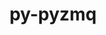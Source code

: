 ---
title: "py-pyzmq"
layout: cache
categories: [package, v0.18]
meta: {"versions": ["17.1.2", "22.3.0"], "compilers": ["gcc@=7.5.0"], "oss": ["ubuntu18.04"], "platforms": ["linux"], "targets": ["x86_64"], "stacks": ["data-vis-sdk", "e4s"], "num_specs": 8, "num_specs_by_stack": {"e4s": 6, "data-vis-sdk": 2}}
spec_details: [{"hash": "2xhqzzn2xgkj5nefw5fjrpwwygo6igme", "compiler": "gcc@=7.5.0", "versions": ["22.3.0"], "os": "ubuntu18.04", "platform": "linux", "target": "x86_64", "variants": [], "stacks": ["e4s"], "size": "-", "tarball": "https://binaries.spack.io/releases/v0.18/build_cache/linux-ubuntu18.04-x86_64/gcc-7.5.0/py-pyzmq-22.3.0/linux-ubuntu18.04-x86_64-gcc-7.5.0-py-pyzmq-22.3.0-2xhqzzn2xgkj5nefw5fjrpwwygo6igme.spack"}, {"hash": "gxskvgdc7cy5mz6zutshg4vbm63l267a", "compiler": "gcc@=7.5.0", "versions": ["22.3.0"], "os": "ubuntu18.04", "platform": "linux", "target": "x86_64", "variants": [], "stacks": ["data-vis-sdk"], "size": "-", "tarball": "https://binaries.spack.io/releases/v0.18/build_cache/linux-ubuntu18.04-x86_64/gcc-7.5.0/py-pyzmq-22.3.0/linux-ubuntu18.04-x86_64-gcc-7.5.0-py-pyzmq-22.3.0-gxskvgdc7cy5mz6zutshg4vbm63l267a.spack"}, {"hash": "74a2phpdd3322cv4e4rv7yx564bwnyq6", "compiler": "gcc@=7.5.0", "versions": ["22.3.0"], "os": "ubuntu18.04", "platform": "linux", "target": "x86_64", "variants": [], "stacks": ["data-vis-sdk"], "size": "-", "tarball": "https://binaries.spack.io/releases/v0.18/build_cache/linux-ubuntu18.04-x86_64/gcc-7.5.0/py-pyzmq-22.3.0/linux-ubuntu18.04-x86_64-gcc-7.5.0-py-pyzmq-22.3.0-74a2phpdd3322cv4e4rv7yx564bwnyq6.spack"}, {"hash": "r4gcprteras4fwtyu5hl6wqdnbwzvku7", "compiler": "gcc@=7.5.0", "versions": ["17.1.2"], "os": "ubuntu18.04", "platform": "linux", "target": "x86_64", "variants": [], "stacks": ["e4s"], "size": "-", "tarball": "https://binaries.spack.io/releases/v0.18/build_cache/linux-ubuntu18.04-x86_64/gcc-7.5.0/py-pyzmq-17.1.2/linux-ubuntu18.04-x86_64-gcc-7.5.0-py-pyzmq-17.1.2-r4gcprteras4fwtyu5hl6wqdnbwzvku7.spack"}, {"hash": "h4ooj4soklqog6tp2qgi36sezefebfix", "compiler": "gcc@=7.5.0", "versions": ["17.1.2"], "os": "ubuntu18.04", "platform": "linux", "target": "x86_64", "variants": [], "stacks": ["e4s"], "size": "-", "tarball": "https://binaries.spack.io/releases/v0.18/build_cache/linux-ubuntu18.04-x86_64/gcc-7.5.0/py-pyzmq-17.1.2/linux-ubuntu18.04-x86_64-gcc-7.5.0-py-pyzmq-17.1.2-h4ooj4soklqog6tp2qgi36sezefebfix.spack"}, {"hash": "7ssyprt7rgink3npqyjqtlevnkh5sgi4", "compiler": "gcc@=7.5.0", "versions": ["22.3.0"], "os": "ubuntu18.04", "platform": "linux", "target": "x86_64", "variants": [], "stacks": ["e4s"], "size": "-", "tarball": "https://binaries.spack.io/releases/v0.18/build_cache/linux-ubuntu18.04-x86_64/gcc-7.5.0/py-pyzmq-22.3.0/linux-ubuntu18.04-x86_64-gcc-7.5.0-py-pyzmq-22.3.0-7ssyprt7rgink3npqyjqtlevnkh5sgi4.spack"}, {"hash": "vsvuykgktwmokwrirbu7qc2k6hshkujh", "compiler": "gcc@=7.5.0", "versions": ["22.3.0"], "os": "ubuntu18.04", "platform": "linux", "target": "x86_64", "variants": [], "stacks": ["e4s"], "size": "-", "tarball": "https://binaries.spack.io/releases/v0.18/build_cache/linux-ubuntu18.04-x86_64/gcc-7.5.0/py-pyzmq-22.3.0/linux-ubuntu18.04-x86_64-gcc-7.5.0-py-pyzmq-22.3.0-vsvuykgktwmokwrirbu7qc2k6hshkujh.spack"}, {"hash": "nn4bai4ydnerlyoeem4o74wdx6dfs2hy", "compiler": "gcc@=7.5.0", "versions": ["22.3.0"], "os": "ubuntu18.04", "platform": "linux", "target": "x86_64", "variants": [], "stacks": ["e4s"], "size": "-", "tarball": "https://binaries.spack.io/releases/v0.18/build_cache/linux-ubuntu18.04-x86_64/gcc-7.5.0/py-pyzmq-22.3.0/linux-ubuntu18.04-x86_64-gcc-7.5.0-py-pyzmq-22.3.0-nn4bai4ydnerlyoeem4o74wdx6dfs2hy.spack"}]
---